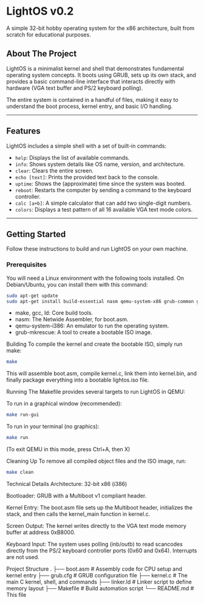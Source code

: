 # LightOS v0.2

A simple 32-bit hobby operating system for the x86 architecture, built from scratch for educational purposes.

## About The Project

LightOS is a minimalist kernel and shell that demonstrates fundamental operating system concepts. It boots using GRUB, sets up its own stack, and provides a basic command-line interface that interacts directly with hardware (VGA text buffer and PS/2 keyboard polling).

The entire system is contained in a handful of files, making it easy to understand the boot process, kernel entry, and basic I/O handling.

---

## Features

LightOS includes a simple shell with a set of built-in commands:

* `help`: Displays the list of available commands.
* `info`: Shows system details like OS name, version, and architecture.
* `clear`: Clears the entire screen.
* `echo [text]`: Prints the provided text back to the console.
* `uptime`: Shows the (approximate) time since the system was booted.
* `reboot`: Restarts the computer by sending a command to the keyboard controller.
* `calc [a+b]`: A simple calculator that can add two single-digit numbers.
* `colors`: Displays a test pattern of all 16 available VGA text mode colors.

---

## Getting Started

Follow these instructions to build and run LightOS on your own machine.

### Prerequisites

You will need a Linux environment with the following tools installed. On Debian/Ubuntu, you can install them with this command:

```sh
sudo apt-get update
sudo apt-get install build-essential nasm qemu-system-x86 grub-common grub-pc-bin
```

* make, gcc, ld: Core build tools.
* nasm: The Netwide Assembler, for boot.asm.
* qemu-system-i386: An emulator to run the operating system.
* grub-mkrescue: A tool to create a bootable ISO image.

Building
To compile the kernel and create the bootable ISO, simply run make:

```sh
make
```

This will assemble boot.asm, compile kernel.c, link them into kernel.bin, and finally package everything into a bootable lightos.iso file.

Running
The Makefile provides several targets to run LightOS in QEMU:

To run in a graphical window (recommended):

```sh
make run-gui
```

To run in your terminal (no graphics):

```sh
make run
```
(To exit QEMU in this mode, press Ctrl+A, then X)

Cleaning Up
To remove all compiled object files and the ISO image, run:

```sh
make clean
```

Technical Details
Architecture: 32-bit x86 (i386)

Bootloader: GRUB with a Multiboot v1 compliant header.

Kernel Entry: The boot.asm file sets up the Multiboot header, initializes the stack, and then calls the kernel_main function in kernel.c.

Screen Output: The kernel writes directly to the VGA text mode memory buffer at address 0xB8000.

Keyboard Input: The system uses polling (inb/outb) to read scancodes directly from the PS/2 keyboard controller ports (0x60 and 0x64). Interrupts are not used.

Project Structure
.
├── boot.asm          # Assembly code for CPU setup and kernel entry
├── grub.cfg          # GRUB configuration file
├── kernel.c          # The main C kernel, shell, and commands
├── linker.ld         # Linker script to define memory layout
├── Makefile          # Build automation script
└── README.md         # This file